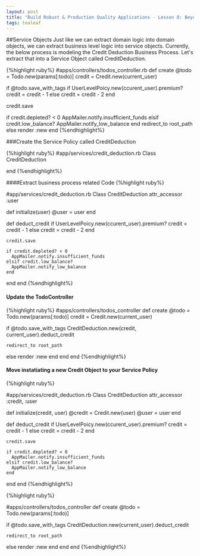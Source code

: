 ```yaml
---
layout: post
title: "Build Robust & Production Quality Applications - Lesson 8: Beyond MVC - Service Objects"
tags: tealeaf
---
```


##Service Objects
Just like we can extract domain logic into domain objects, we can extract business level logic into service objects.  Currently, the below process is modeling the Credit Deduction Business Process. Let's extract that into a Service Object called CreditDeduction.

{%highlight ruby%}
#apps/controllers/todos_controller.rb
def create
  @todo = Todo.new(params[:todo)]
  credit = Credit.new(current_user)

  if @todo.save_with_tags
    if UserLevelPoicy.new(ccurent_user).premium?
    credit = credit - 1
  else
    credit = credit - 2
  end

  credit.save

  if credit.depleted? < 0
    AppMailer.notify.insufficient_funds
  elsif credit.low_balance?
    AppMailer.notify_low_balance
  end
    redirect_to root_path
  else
    render :new
  end
{%endhighlight%}

###Create the Service Policy called CreditDeduction

{%highlight ruby%}
#app/services/credit_deduction.rb
Class CreditDeduction


end
{%endhighlight%}

####Extract business process related Code
{%highlight ruby%}

#app/services/credit_deduction.rb
Class CreditDeduction
  attr_accessor :user

  def initialize(user)
    @user = user
  end

  def deduct_credit
    if UserLevelPoicy.new(ccurent_user).premium?
      credit = credit - 1
    else
      credit = credit - 2
    end

    credit.save

    if credit.depleted? < 0
      AppMailer.notify.insufficient_funds
    elsif credit.low_balance?
      AppMailer.notify_low_balance
    end
  end
end
{%endhighlight%}

#### Update the TodoController

{%highlight ruby%}
#apps/controllers/todos_controller
def create
  @todo = Todo.new(params[:todo)]
  credit = Credit.new(current_user)

  if @todo.save_with_tags
    CreditDeduction.new(credit, current_user).deduct_credit

    redirect_to root_path
  else
    render :new
    end
  end
end
{%endhighlight%}

#### Move instatiating a new Credit Object to your Service Policy
{%highlight ruby%}

#app/services/credit_deduction.rb
Class CreditDeduction
  attr_accessor :credit, :user

  def initialize(credit, user)
    @credit = Credit.new(user)
    @user = user
  end

  def deduct_credit
    if UserLevelPoicy.new(ccurent_user).premium?
      credit = credit - 1
    else
      credit = credit - 2
    end

    credit.save

    if credit.depleted? < 0
      AppMailer.notify.insufficient_funds
    elsif credit.low_balance?
      AppMailer.notify_low_balance
    end
  end
end
{%endhighlight%}

{%highlight ruby%}

#apps/controllers/todos_controller
def create
  @todo = Todo.new(params[:todo)]

  if @todo.save_with_tags
    CreditDeduction.new(current_user).deduct_credit

    redirect_to root_path
  else
    render :new
    end
  end
end
{%endhighlight%}














